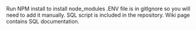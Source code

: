 Run NPM install to install node_modules 
.ENV file is in gitIgnore so you will need to add it manually.
SQL script is included in the repository.
Wiki page contains SQL documentation.


